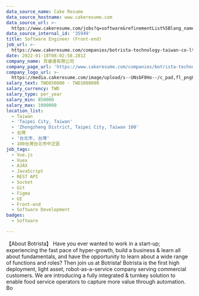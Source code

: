 ```yaml
---
data_source_name: Cake Resume
data_source_hostname: www.cakeresume.com
data_source_url: >-
  https://www.cakeresume.com/jobs?q=software&refinementList%5Blang_name%5D%5B0%5D=English&refinementList%5Bsalary_type%5D=per_year&range%5Bsalary_range%5D%5Bmin%5D=1000000&page=2
data_source_internal_id: '35949'
title: Software Engineer (Front-end)
job_url: >-
  https://www.cakeresume.com/companies/botrista-technology-taiwan-co-ltd/jobs/front-end-engineer-dff6dd
date: 2022-01-18T08:02:58.281Z
company_name: 百睿達有限公司
company_page_url: 'https://www.cakeresume.com/companies/botrista-technology-taiwan-co-ltd'
company_logo_url: >-
  https://media.cakeresume.com/image/upload/s--UNsbF8Ho--/c_pad,fl_png8,h_200,w_200/v1642554750/sximqusrhxwezdxffdzq.png
salary_text: TWD850000 - TWD1000000
salary_currency: TWD
salary_type: per_year
salary_min: 850000
salary_max: 1000000
location_list:
  - Taiwan
  - 'Taipei City, Taiwan'
  - 'Zhongzheng District, Taipei City, Taiwan 100'
  - 台灣
  - '台北市, 台灣'
  - 100台灣台北市中正區
job_tags:
  - Vue.js
  - Vuex
  - AJAX
  - JavaScript
  - REST API
  - Socket
  - Git
  - Figma
  - UI
  - Front-end
  - Software Development
badges:
  - Software

---
```


【About Botrista】 Have you ever wanted to work in a start-up; experiencing the fast pace of hyper-growth, build a business & learn all about fundamentals, and have the opportunity to learn about a wide range of functions and roles? Then join us at Botrista! Botrista is the first high deployment, light asset, robot-as-a-service company serving commercial customers. We are introducing a fully integrated & turnkey solution to enable food service operators to capture more value through automation. Bo